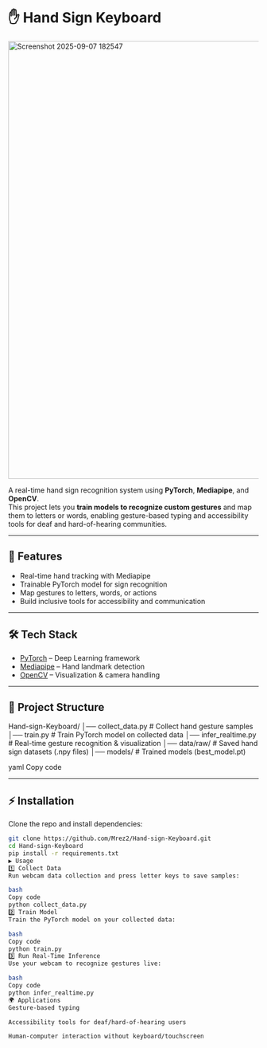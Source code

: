 # ✋ Hand Sign Keyboard  
<img width="845" height="879" alt="Screenshot 2025-09-07 182547" src="https://github.com/user-attachments/assets/f896e4e5-5986-431f-a483-c8868ea8d102" />

A real-time hand sign recognition system using **PyTorch**, **Mediapipe**, and **OpenCV**.  
This project lets you **train models to recognize custom gestures** and map them to letters or words, enabling gesture-based typing and accessibility tools for deaf and hard-of-hearing communities.  

---

## 🚀 Features  
- Real-time hand tracking with Mediapipe  
- Trainable PyTorch model for sign recognition  
- Map gestures to letters, words, or actions  
- Build inclusive tools for accessibility and communication  

---

## 🛠️ Tech Stack  
- [PyTorch](https://pytorch.org/) – Deep Learning framework  
- [Mediapipe](https://developers.google.com/mediapipe) – Hand landmark detection  
- [OpenCV](https://opencv.org/) – Visualization & camera handling  

---

## 📂 Project Structure  
Hand-sign-Keyboard/
│── collect_data.py # Collect hand gesture samples
│── train.py # Train PyTorch model on collected data
│── infer_realtime.py # Real-time gesture recognition & visualization
│── data/raw/ # Saved hand sign datasets (.npy files)
│── models/ # Trained models (best_model.pt)

yaml
Copy code

---

## ⚡ Installation  
Clone the repo and install dependencies:  
```bash
git clone https://github.com/Mrez2/Hand-sign-Keyboard.git
cd Hand-sign-Keyboard
pip install -r requirements.txt
▶️ Usage
1️⃣ Collect Data
Run webcam data collection and press letter keys to save samples:

bash
Copy code
python collect_data.py
2️⃣ Train Model
Train the PyTorch model on your collected data:

bash
Copy code
python train.py
3️⃣ Run Real-Time Inference
Use your webcam to recognize gestures live:

bash
Copy code
python infer_realtime.py
🌍 Applications
Gesture-based typing

Accessibility tools for deaf/hard-of-hearing users

Human-computer interaction without keyboard/touchscreen
